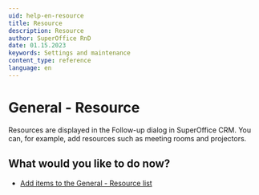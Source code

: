 ```yaml
---
uid: help-en-resource
title: Resource
description: Resource
author: SuperOffice RnD
date: 01.15.2023
keywords: Settings and maintenance
content_type: reference
language: en
---
```


# General - Resource

Resources are displayed in the Follow-up dialog in SuperOffice CRM. You can, for example, add resources such as meeting rooms and projectors.

## What would you like to do now?

* [Add items to the General - Resource list][1]

<!-- Referenced links -->
[1]: adding-items-to-resource-list.md

<!-- Referenced images -->
